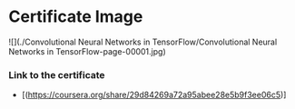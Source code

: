 # Certificate Image

![](./Convolutional Neural Networks in TensorFlow/Convolutional Neural Networks in TensorFlow-page-00001.jpg)

### Link to the certificate

- [(https://coursera.org/share/29d84269a72a95abee28e5b9f3ee06c5)]